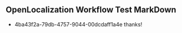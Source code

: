 ## OpenLocalization Workflow Test MarkDown
* 4ba43f2a-79db-4757-9044-00dcdaff1a4e thanks!

<!--HONumber=Jul16_HO5-->


